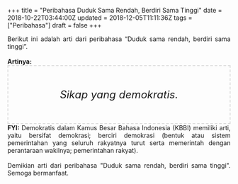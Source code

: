 +++
title = "Peribahasa Duduk Sama Rendah, Berdiri Sama Tinggi"
date = 2018-10-22T03:44:00Z
updated = 2018-12-05T11:11:36Z
tags = ["Peribahasa"]
draft = false
+++

<div dir="ltr" style="text-align: left;" trbidi="on"><div style="text-align: justify;">Berikut ini adalah arti dari peribahasa “Duduk sama rendah, berdiri sama tinggi”.</div><br /><div style="text-align: justify;"><b>Artinya:</b></div><div style="border: 2px dashed #ddd; font-size: 24px; height: auto; margin: 0 auto; padding: 50px; text-align: center; width: auto;"><i>Sikap yang demokratis.</i></div><div style="text-align: justify;"><b>FYI:</b> Demokratis dalam Kamus Besar Bahasa Indonesia (KBBI) memiliki arti, yaitu bersifat demokrasi; berciri demokrasi (bentuk atau sistem pemerintahan yang seluruh rakyatnya turut serta memerintah dengan perantaraan wakilnya; pemerintahan rakyat).<br /><br /></div><div style="text-align: justify;">Demikian arti dari peribahasa "Duduk sama rendah, berdiri sama tinggi". Semoga bermanfaat.</div></div>
